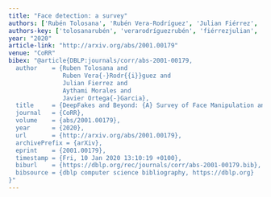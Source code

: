```yaml
---
title: "Face detection: a survey"
authors: ['Rubén Tolosana', 'Rubén Vera-Rodríguez', 'Julian Fiérrez', 'Aythami Morales', 'Javier Ortega-Garcia']
authors-key: ['tolosanarubén', 'verarodríguezrubén', 'fiérrezjulian', 'moralesaythami', 'ortegagarciajavier']
year: "2020"
article-link: "http://arxiv.org/abs/2001.00179"
venue: "CoRR"
bibex: "@article{DBLP:journals/corr/abs-2001-00179,
  author    = {Ruben Tolosana and
               Ruben Vera{-}Rodr{{i}}guez and
               Julian Fierrez and
               Aythami Morales and
               Javier Ortega{-}Garcia},
  title     = {DeepFakes and Beyond: {A} Survey of Face Manipulation and Fake Detection},
  journal   = {CoRR},
  volume    = {abs/2001.00179},
  year      = {2020},
  url       = {http://arxiv.org/abs/2001.00179},
  archivePrefix = {arXiv},
  eprint    = {2001.00179},
  timestamp = {Fri, 10 Jan 2020 13:10:19 +0100},
  biburl    = {https://dblp.org/rec/journals/corr/abs-2001-00179.bib},
  bibsource = {dblp computer science bibliography, https://dblp.org}
}"
---
```

